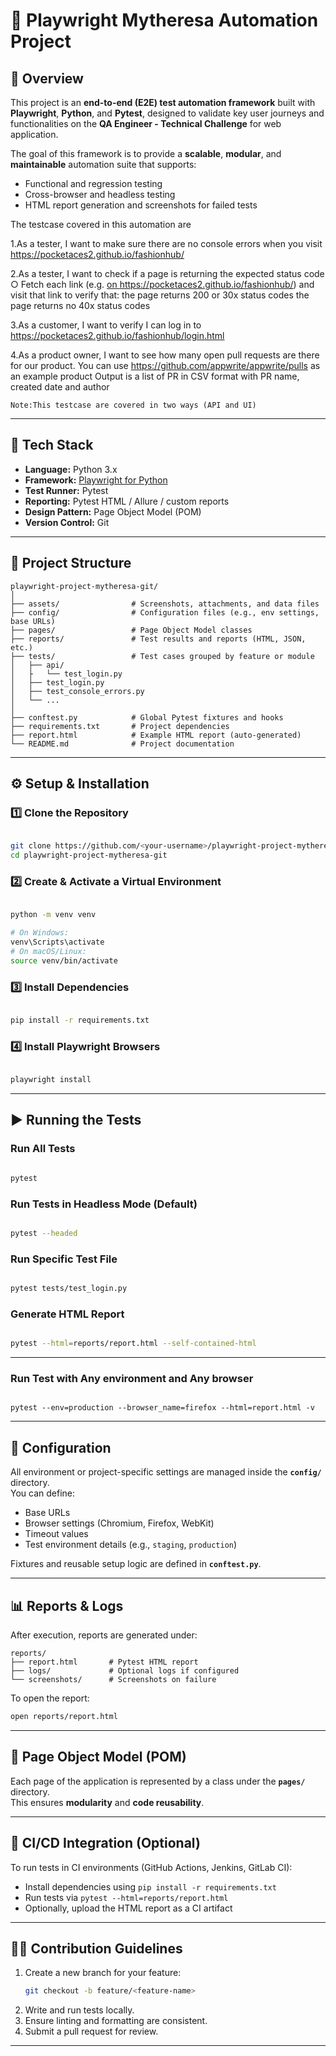 # 🧪 Playwright Mytheresa Automation Project

## 📖 Overview
This project is an **end-to-end (E2E) test automation framework** built with **Playwright**, **Python**, and **Pytest**, designed to validate key user journeys and functionalities on the **QA Engineer - Technical Challenge** for web application.

The goal of this framework is to provide a **scalable**, **modular**, and **maintainable** automation suite that supports:
- Functional and regression testing  
- Cross-browser and headless testing  
- HTML report generation and screenshots for failed tests  

The testcase covered in this automation are 

1.As a tester, I want to make sure there are no console errors when you visit
	https://pocketaces2.github.io/fashionhub/

2.As a tester, I want to check if a page is returning the expected status code
	○ Fetch each link (e.g. <a href=””/> on
	https://pocketaces2.github.io/fashionhub/) and visit that link to verify that:
	the page returns 200 or 30x status codes
	the page returns no 40x status codes

3.As a customer, I want to verify I can log in to
	https://pocketaces2.github.io/fashionhub/login.html
	
4.As a product owner, I want to see how many open pull requests are there for our product. You
	can use https://github.com/appwrite/appwrite/pulls as an example product
	Output is a list of PR in CSV format with PR name, created date and author

	Note:This testcase are covered in two ways (API and UI)


---

## 🧰 Tech Stack
- **Language:** Python 3.x  
- **Framework:** [Playwright for Python](https://playwright.dev/python/)  
- **Test Runner:** Pytest  
- **Reporting:** Pytest HTML / Allure / custom reports  
- **Design Pattern:** Page Object Model (POM)  
- **Version Control:** Git  

---

## 📂 Project Structure

```
playwright-project-mytheresa-git/
│
├── assets/                # Screenshots, attachments, and data files
├── config/                # Configuration files (e.g., env settings, base URLs)
├── pages/                 # Page Object Model classes
├── reports/               # Test results and reports (HTML, JSON, etc.)
├── tests/                 # Test cases grouped by feature or module
│   ├── api/ 
│   ├   └── test_login.py
│   ├── test_login.py
│   ├── test_console_errors.py
│   └── ...
│
├── conftest.py            # Global Pytest fixtures and hooks
├── requirements.txt       # Project dependencies
├── report.html            # Example HTML report (auto-generated)
└── README.md              # Project documentation
```

---

## ⚙️ Setup & Installation

### 1️⃣ Clone the Repository
```bash

git clone https://github.com/<your-username>/playwright-project-mytheresa.git
cd playwright-project-mytheresa-git
```

### 2️⃣ Create & Activate a Virtual Environment
```bash

python -m venv venv

# On Windows:
venv\Scripts\activate
# On macOS/Linux:
source venv/bin/activate
```

### 3️⃣ Install Dependencies
```bash

pip install -r requirements.txt
```

### 4️⃣ Install Playwright Browsers
```bash

playwright install
```

---

## ▶️ Running the Tests

### Run All Tests
```bash

pytest
```

### Run Tests in Headless Mode (Default)
```bash

pytest --headed
```

### Run Specific Test File
```bash

pytest tests/test_login.py
```

### Generate HTML Report
```bash

pytest --html=reports/report.html --self-contained-html
```

---
### Run Test with Any environment and Any browser
```bash(eg: environment -production, browser - firefox)

pytest --env=production --browser_name=firefox --html=report.html -v
```

---
## 🧩 Configuration

All environment or project-specific settings are managed inside the **`config/`** directory.  
You can define:
- Base URLs
- Browser settings (Chromium, Firefox, WebKit)
- Timeout values
- Test environment details (e.g., `staging`, `production`)

Fixtures and reusable setup logic are defined in **`conftest.py`**.

---

## 📊 Reports & Logs

After execution, reports are generated under:

```
reports/
├── report.html       # Pytest HTML report
├── logs/             # Optional logs if configured
└── screenshots/      # Screenshots on failure
```

To open the report:
```bash
open reports/report.html
```

---

## 🧱 Page Object Model (POM)

Each page of the application is represented by a class under the **`pages/`** directory.  
This ensures **modularity** and **code reusability**.  

---

## 🚀 CI/CD Integration (Optional)

To run tests in CI environments (GitHub Actions, Jenkins, GitLab CI):
- Install dependencies using `pip install -r requirements.txt`
- Run tests via `pytest --html=reports/report.html`
- Optionally, upload the HTML report as a CI artifact

---

## 🧑‍💻 Contribution Guidelines

1. Create a new branch for your feature:
   ```bash
   git checkout -b feature/<feature-name>
   ```
2. Write and run tests locally.
3. Ensure linting and formatting are consistent.
4. Submit a pull request for review.

---


